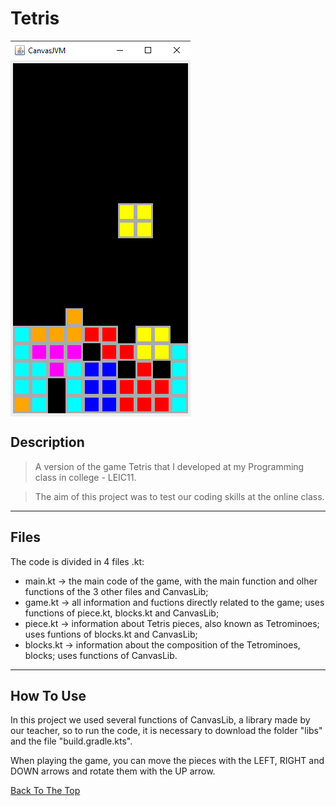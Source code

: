 # Tetris

<img align="center" src="https://github.com/Andre-J3sus/Tetris/blob/main/docs/tetris_game.png">

## Description

> A version of the game Tetris that I developed at my Programming class in college - LEIC11.

> The aim of this project was to test our coding skills at the online class.

---

## Files
The code is divided in 4 files .kt:
 - main.kt   -> the main code of the game, with the main function and olher functions of the 3 other files and CanvasLib;
 - game.kt   -> all information and fuctions directly related to the game; uses functions of piece.kt, blocks.kt and CanvasLib;
 - piece.kt  -> information about Tetris pieces, also known as Tetrominoes; uses funtions of blocks.kt and CanvasLib;
 - blocks.kt -> information about the composition of the Tetrominoes, blocks; uses functions of CanvasLib.
 
---

## How To Use
In this project we used several functions of CanvasLib, a library made by our teacher, so to run the code, it is necessary to download the folder "libs" and the file "build.gradle.kts".

When playing the game, you can move the pieces with the LEFT, RIGHT and DOWN arrows and rotate them with the UP arrow.

[Back To The Top](#tetris)
